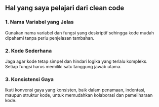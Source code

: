 ## Hal yang saya pelajari dari clean code

### 1. Nama Variabel yang Jelas

Gunakan nama variabel dan fungsi yang deskriptif sehingga kode mudah dipahami tanpa perlu penjelasan tambahan.

### 2. Kode Sederhana

Jaga agar kode tetap simpel dan hindari logika yang terlalu kompleks. Setiap fungsi harus memiliki satu tanggung jawab utama.

### 3. Konsistensi Gaya

Ikuti konvensi gaya yang konsisten, baik dalam penamaan, indentasi, maupun struktur kode, untuk memudahkan kolaborasi dan pemeliharaan kode.
